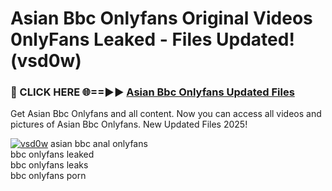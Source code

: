 # Asian Bbc Onlyfans Original Videos 0nlyFans Leaked - Files Updated! (vsd0w)

<h3>🔴 CLICK HERE 🌐==►► <a href="https://tinyurl.com/2jnfzry5" rel="nofollow">Asian Bbc Onlyfans Updated Files</a></h3>

Get Asian Bbc Onlyfans and all content. Now you can access all videos and pictures of Asian Bbc Onlyfans. New Updated Files 2025!

[![vsd0w](https://i.imgur.com/GyGTBgg.gif)](https://tinyurl.com/2jnfzry5)
asian bbc anal onlyfans<br>
bbc onlyfans leaked<br>
bbc onlyfans leaks<br>
bbc onlyfans porn
